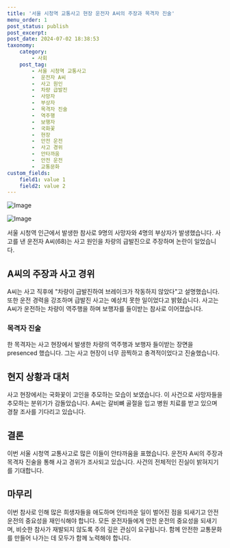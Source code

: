 ```yaml
---
title: '서울 시청역 교통사고 현장 운전자 A씨의 주장과 목격자 진술'
menu_order: 1
post_status: publish
post_excerpt: 
post_date: 2024-07-02 18:38:53
taxonomy:
    category:
        - 사회
    post_tag:
        - 서울 시청역 교통사고
        -  운전자 A씨
        -  사고 원인
        -  차량 급발진
        -  사망자
        -  부상자
        -  목격자 진술
        -  역주행
        -  보행자
        -  국화꽃
        -  현장
        -  안전 운전
        -  사고 경위
        -  안타까움
        -  안전 운전
        -  교통문화
custom_fields:
    field1: value 1
    field2: value 2
---
```


![Image](https://imgnews.pstatic.net/image/025/2024/07/02/0003370660_001_20240702113219855.jpg?type=w647)

![Image](https://imgnews.pstatic.net/image/025/2024/07/02/0003370660_002_20240702113219886.jpg?type=w647)

서울 시청역 인근에서 발생한 참사로 9명의 사망자와 4명의 부상자가 발생했습니다. 사고를 낸 운전자 A씨(68)는 사고 원인을 차량의 급발진으로 주장하며 논란이 일었습니다. 
## A씨의 주장과 사고 경위
A씨는 사고 직후에 "차량이 급발진하여 브레이크가 작동하지 않았다"고 설명했습니다. 또한 운전 경력을 강조하며 급발진 사고는 예상치 못한 일이었다고 밝혔습니다. 사고는 A씨가 운전하는 차량이 역주행을 하며 보행자를 들이받는 참사로 이어졌습니다.
### 목격자 진술
한 목격자는 사고 현장에서 발생한 차량의 역주행과 보행자 들이받는 장면을 presenced 했습니다. 그는 사고 현장이 너무 끔찍하고 충격적이었다고 진술했습니다. 
## 현지 상황과 대처
사고 현장에서는 국화꽃이 고인을 추모하는 모습이 보였습니다. 이 사건으로 사망자들을 추모하는 분위기가 감돌았습니다. A씨는 갈비뼈 골절을 입고 병원 치료를 받고 있으며 경찰 조사를 기다리고 있습니다.
## 결론
이번 서울 시청역 교통사고로 많은 이들이 안타까움을 표했습니다. 운전자 A씨의 주장과 목격자 진술을 통해 사고 경위가 조사되고 있습니다. 사건의 전체적인 진실이 밝혀지기를 기대합니다.
## 마무리
이번 참사로 인해 많은 희생자들을 애도하며 안타까운 일이 벌어진 점을 되새기고 안전 운전의 중요성을 재인식해야 합니다. 모든 운전자들에게 안전 운전의 중요성을 되새기며, 비슷한 참사가 재발되지 않도록 주의 깊은 관심이 요구됩니다. 함께 안전한 교통문화를 만들어 나가는 데 모두가 함께 노력해야 합니다.
